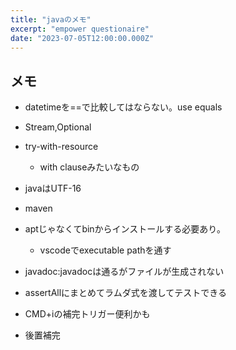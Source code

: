```yaml
---
title: "javaのメモ"
excerpt: "empower questionaire"
date: "2023-07-05T12:00:00.000Z"
---
```


## メモ
- datetimeを==で比較してはならない。use equals
- Stream,Optional
- try-with-resource
    - with clauseみたいなもの
- javaはUTF-16


- maven
- aptじゃなくてbinからインストールする必要あり。
    - vscodeでexecutable pathを通す
- javadoc:javadocは通るがファイルが生成されない
- assertAllにまとめてラムダ式を渡してテストできる
- CMD+iの補完トリガー便利かも
- 後置補完
